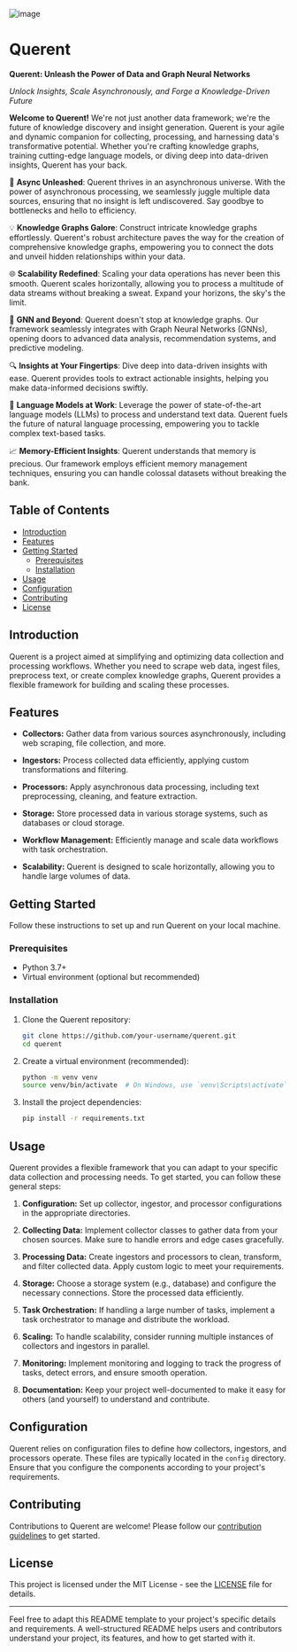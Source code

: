 
![image](https://github.com/Querent-ai/querent-ai/assets/61435908/9ea59cdc-9bad-4476-9367-c9901c560dd4)

# Querent

**Querent: Unleash the Power of Data and Graph Neural Networks**

*Unlock Insights, Scale Asynchronously, and Forge a Knowledge-Driven Future*

**Welcome to Querent!** We're not just another data framework; we're the future of knowledge discovery and insight generation. Querent is your agile and dynamic companion for collecting, processing, and harnessing data's transformative potential. Whether you're crafting knowledge graphs, training cutting-edge language models, or diving deep into data-driven insights, Querent has your back.

🚀 **Async Unleashed**: Querent thrives in an asynchronous universe. With the power of asynchronous processing, we seamlessly juggle multiple data sources, ensuring that no insight is left undiscovered. Say goodbye to bottlenecks and hello to efficiency.

💡 **Knowledge Graphs Galore**: Construct intricate knowledge graphs effortlessly. Querent's robust architecture paves the way for the creation of comprehensive knowledge graphs, empowering you to connect the dots and unveil hidden relationships within your data.

🌐 **Scalability Redefined**: Scaling your data operations has never been this smooth. Querent scales horizontally, allowing you to process a multitude of data streams without breaking a sweat. Expand your horizons, the sky's the limit.

🔬 **GNN and Beyond**: Querent doesn't stop at knowledge graphs. Our framework seamlessly integrates with Graph Neural Networks (GNNs), opening doors to advanced data analysis, recommendation systems, and predictive modeling.

🔍 **Insights at Your Fingertips**: Dive deep into data-driven insights with ease. Querent provides tools to extract actionable insights, helping you make data-informed decisions swiftly.

🧠 **Language Models at Work**: Leverage the power of state-of-the-art language models (LLMs) to process and understand text data. Querent fuels the future of natural language processing, empowering you to tackle complex text-based tasks.

📈 **Memory-Efficient Insights**: Querent understands that memory is precious. Our framework employs efficient memory management techniques, ensuring you can handle colossal datasets without breaking the bank.

## Table of Contents

- [Introduction](#introduction)
- [Features](#features)
- [Getting Started](#getting-started)
  - [Prerequisites](#prerequisites)
  - [Installation](#installation)
- [Usage](#usage)
- [Configuration](#configuration)
- [Contributing](#contributing)
- [License](#license)

## Introduction

Querent is a project aimed at simplifying and optimizing data collection and processing workflows. Whether you need to scrape web data, ingest files, preprocess text, or create complex knowledge graphs, Querent provides a flexible framework for building and scaling these processes.

## Features

- **Collectors:** Gather data from various sources asynchronously, including web scraping, file collection, and more.

- **Ingestors:** Process collected data efficiently, applying custom transformations and filtering.

- **Processors:** Apply asynchronous data processing, including text preprocessing, cleaning, and feature extraction.

- **Storage:** Store processed data in various storage systems, such as databases or cloud storage.

- **Workflow Management:** Efficiently manage and scale data workflows with task orchestration.

- **Scalability:** Querent is designed to scale horizontally, allowing you to handle large volumes of data.

## Getting Started

Follow these instructions to set up and run Querent on your local machine.

### Prerequisites

- Python 3.7+
- Virtual environment (optional but recommended)

### Installation

1. Clone the Querent repository:

   ```bash
   git clone https://github.com/your-username/querent.git
   cd querent
   ```

2. Create a virtual environment (recommended):

   ```bash
   python -m venv venv
   source venv/bin/activate  # On Windows, use `venv\Scripts\activate`
   ```

3. Install the project dependencies:

   ```bash
   pip install -r requirements.txt
   ```

## Usage

Querent provides a flexible framework that you can adapt to your specific data collection and processing needs. To get started, you can follow these general steps:

1. **Configuration:** Set up collector, ingestor, and processor configurations in the appropriate directories.

2. **Collecting Data:** Implement collector classes to gather data from your chosen sources. Make sure to handle errors and edge cases gracefully.

3. **Processing Data:** Create ingestors and processors to clean, transform, and filter collected data. Apply custom logic to meet your requirements.

4. **Storage:** Choose a storage system (e.g., database) and configure the necessary connections. Store the processed data efficiently.

5. **Task Orchestration:** If handling a large number of tasks, implement a task orchestrator to manage and distribute the workload.

6. **Scaling:** To handle scalability, consider running multiple instances of collectors and ingestors in parallel.

7. **Monitoring:** Implement monitoring and logging to track the progress of tasks, detect errors, and ensure smooth operation.

8. **Documentation:** Keep your project well-documented to make it easy for others (and yourself) to understand and contribute.

## Configuration

Querent relies on configuration files to define how collectors, ingestors, and processors operate. These files are typically located in the `config` directory. Ensure that you configure the components according to your project's requirements.

## Contributing

Contributions to Querent are welcome! Please follow our [contribution guidelines](CONTRIBUTING.md) to get started.

## License

This project is licensed under the MIT License - see the [LICENSE](LICENSE) file for details.

---

Feel free to adapt this README template to your project's specific details and requirements. A well-structured README helps users and contributors understand your project, its features, and how to get started with it.
